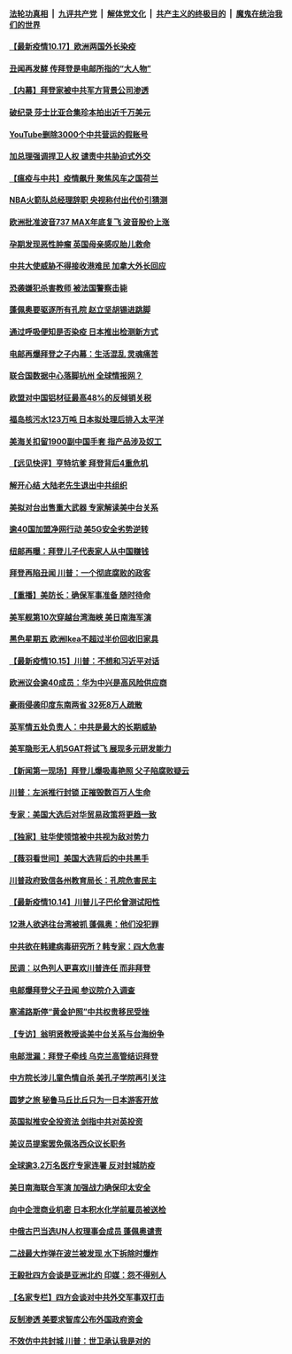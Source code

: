 

####  [法轮功真相](../../../../basic/blob/master/README.md?t=10180131) &nbsp;|&nbsp; [九评共产党](../../../../9ping.md/blob/master/README.md?t=10180131) &nbsp;|&nbsp; [解体党文化](../../../../jtdwh.md/blob/master/README.md?t=10180131)  &nbsp;|&nbsp; [共产主义的终极目的](../../../../gczydzjmd.md/blob/master/README.md?t=10180131) &nbsp;|&nbsp; [魔鬼在统治我们的世界](../../../../mgztzwmdsj.md/blob/master/README.md?t=10180131) 

#### [【最新疫情10.17】欧洲两国外长染疫](../pages/nsc418/n12482194.md?t=10180131) 

#### [丑闻再发酵 传拜登是电邮所指的“大人物”](../pages/nsc418/n12483050.md?t=10180131) 

#### [【内幕】拜登家被中共军方背景公司渗透](../pages/nsc418/n12482482.md?t=10180131) 

#### [破纪录 莎士比亚合集珍本拍出近千万美元](../pages/nsc418/n12482471.md?t=10180131) 

#### [YouTube删除3000个中共营运的假账号](../pages/nsc418/n12482575.md?t=10180131) 

#### [加总理强调捍卫人权 谴责中共胁迫式外交](../pages/nsc418/n12482494.md?t=10180131) 

#### [【瘟疫与中共】疫情飙升 聚焦风车之国荷兰](../pages/nsc418/n12481885.md?t=10180131) 

#### [NBA火箭队总经理辞职 央视称付出代价引猜测](../pages/nsc418/n12481821.md?t=10180131) 

#### [欧洲批准波音737 MAX年底复飞 波音股价上涨](../pages/nsc418/n12481479.md?t=10180131) 

#### [孕期发现恶性肿瘤 英国母亲感叹胎儿救命](../pages/nsc418/n12481105.md?t=10180131) 

#### [中共大使威胁不得接收港难民 加拿大外长回应](../pages/nsc418/n12481603.md?t=10180131) 

#### [恐袭嫌犯杀害教师 被法国警察击毙](../pages/nsc418/n12481612.md?t=10180131) 

#### [蓬佩奥要驱逐所有孔院 赵立坚胡锡进跳脚](../pages/nsc418/n12481286.md?t=10180131) 

#### [通过呼吸便知是否染疫 日本推出检测新方式](../pages/nsc418/n12481107.md?t=10180131) 

#### [电邮再爆拜登之子内幕：生活混乱 灵魂痛苦](../pages/nsc418/n12481213.md?t=10180131) 

#### [联合国数据中心落脚杭州 全球情报网？](../pages/nsc418/n12480757.md?t=10180131) 

#### [欧盟对中国铝材征最高48%的反倾销关税](../pages/nsc418/n12480504.md?t=10180131) 

#### [福岛核污水123万吨 日本拟处理后排入太平洋](../pages/nsc418/n12480157.md?t=10180131) 

#### [美海关扣留1900副中国手套 指产品涉及奴工](../pages/nsc418/n12479785.md?t=10180131) 

#### [【远见快评】亨特坑爹 拜登背后4重危机](../pages/nsc418/n12477926.md?t=10180131) 

#### [解开心结 大陆老先生退出中共组织](../pages/nsc418/n12475130.md?t=10180131) 

#### [美拟对台出售重大武器 专家解读美中台关系](../pages/nsc418/n12479030.md?t=10180131) 

#### [逾40国加盟净网行动 美5G安全劣势逆转](../pages/nsc418/n12478740.md?t=10180131) 

#### [纽邮再曝：拜登儿子代表家人从中国赚钱](../pages/nsc418/n12478594.md?t=10180131) 

#### [拜登再陷丑闻 川普：一个彻底腐败的政客](../pages/nsc418/n12478836.md?t=10180131) 

#### [【重播】美防长：确保军事准备 随时待命](../pages/nsc418/n12478482.md?t=10180131) 

#### [美军舰第10次穿越台湾海峡 美日南海军演](../pages/nsc418/n12478656.md?t=10180131) 

#### [黑色星期五 欧洲Ikea不超过半价回收旧家具](../pages/nsc418/n12478307.md?t=10180131) 

#### [【最新疫情10.15】川普：不想和习近平对话](../pages/nsc418/n12476829.md?t=10180131) 

#### [欧洲议会逾40成员：华为中兴是高风险供应商](../pages/nsc418/n12478550.md?t=10180131) 

#### [豪雨侵袭印度东南两省 32死8万人疏散](../pages/nsc418/n12478024.md?t=10180131) 

#### [英军情五处负责人：中共是最大的长期威胁](../pages/nsc418/n12477639.md?t=10180131) 

#### [美军隐形无人机5GAT将试飞 展现多元研发能力](../pages/nsc418/n12477215.md?t=10180131) 

#### [【新闻第一现场】拜登儿爆吸毒艳照 父子陷腐败疑云](../pages/nsc418/n12476673.md?t=10180131) 

#### [川普：左派推行封锁 正摧毁数百万人生命](../pages/nsc418/n12476783.md?t=10180131) 

#### [专家：美国大选后对华贸易政策将更趋一致](../pages/nsc418/n12476728.md?t=10180131) 

#### [【独家】驻华使领馆被中共视为敌对势力](../pages/nsc418/n12471193.md?t=10180131) 

#### [【薇羽看世间】美国大选背后的中共黑手](../pages/nsc418/n12475846.md?t=10180131) 

#### [川普政府致信各州教育局长：孔院危害民主](../pages/nsc418/n12476288.md?t=10180131) 

#### [【最新疫情10.14】川普儿子巴伦曾测试阳性](../pages/nsc418/n12473675.md?t=10180131) 

#### [12港人欲逃往台湾被抓 蓬佩奥：他们没犯罪](../pages/nsc418/n12476056.md?t=10180131) 

#### [中共欲在韩建病毒研究所？韩专家：四大危害](../pages/nsc418/n12475323.md?t=10180131) 

#### [民调：以色列人更喜欢川普连任 而非拜登](../pages/nsc418/n12475959.md?t=10180131) 

#### [电邮爆拜登父子丑闻 参议院介入调查](../pages/nsc418/n12475932.md?t=10180131) 

#### [塞浦路斯停“黄金护照”中共权贵移民受挫](../pages/nsc418/n12475820.md?t=10180131) 

#### [【专访】翁明贤教授谈美中台关系与台海纷争](../pages/nsc418/n12475800.md?t=10180131) 

#### [电邮泄漏：拜登子牵线 乌克兰高管结识拜登](../pages/nsc418/n12475395.md?t=10180131) 

#### [中方院长涉儿童色情自杀 美孔子学院再引关注](../pages/nsc418/n12475196.md?t=10180131) 

#### [圆梦之旅 秘鲁马丘比丘只为一日本游客开放](../pages/nsc418/n12474644.md?t=10180131) 

#### [英国拟推安全投资法 剑指中共对英投资](../pages/nsc418/n12475225.md?t=10180131) 

#### [美议员提案罢免佩洛西众议长职务](../pages/nsc418/n12474940.md?t=10180131) 

#### [全球逾3.2万名医疗专家连署 反对封城防疫](../pages/nsc418/n12474870.md?t=10180131) 

#### [美日南海联合军演 加强战力确保印太安全](../pages/nsc418/n12474273.md?t=10180131) 

#### [向中企泄商业机密 日本积水化学前雇员被送检](../pages/nsc418/n12474125.md?t=10180131) 

#### [中俄古巴当选UN人权理事会成员 蓬佩奥谴责](../pages/nsc418/n12473781.md?t=10180131) 

#### [二战最大炸弹在波兰被发现 水下拆除时爆炸](../pages/nsc418/n12473709.md?t=10180131) 

#### [王毅批四方会谈是亚洲北约 印媒：怨不得别人](../pages/nsc418/n12473528.md?t=10180131) 

#### [【名家专栏】四方会谈对中共外交军事双打击](../pages/nsc418/n12472506.md?t=10180131) 

#### [反制渗透 美要求智库公布外国政府资金](../pages/nsc418/n12473298.md?t=10180131) 

#### [不效仿中共封城 川普：世卫承认我是对的](../pages/nsc418/n12473070.md?t=10180131) 

